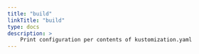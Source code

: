 ```yaml
---
title: "build"
linkTitle: "build"
type: docs
description: >
    Print configuration per contents of kustomization.yaml
---
```

